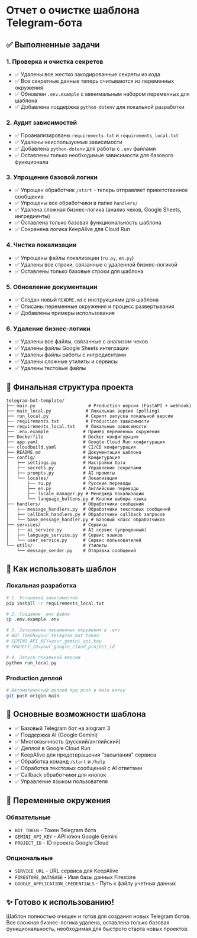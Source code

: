 # Отчет о очистке шаблона Telegram-бота

## ✅ Выполненные задачи

### 1. Проверка и очистка секретов
- ✅ Удалены все жестко закодированные секреты из кода
- ✅ Все секретные данные теперь считываются из переменных окружения
- ✅ Обновлен `.env.example` с минимальным набором переменных для шаблона
- ✅ Добавлена поддержка `python-dotenv` для локальной разработки

### 2. Аудит зависимостей
- ✅ Проанализированы `requirements.txt` и `requirements_local.txt`
- ✅ Удалены неиспользуемые зависимости
- ✅ Добавлена `python-dotenv` для работы с `.env` файлами
- ✅ Оставлены только необходимые зависимости для базового функционала

### 3. Упрощение базовой логики
- ✅ Упрощен обработчик `/start` - теперь отправляет приветственное сообщение
- ✅ Упрощены все обработчики в папке `handlers/`
- ✅ Удалена сложная бизнес-логика (анализ чеков, Google Sheets, ингредиенты)
- ✅ Оставлена только базовая функциональность шаблона
- ✅ Сохранена логика KeepAlive для Cloud Run

### 4. Чистка локализации
- ✅ Упрощены файлы локализации (`ru.py`, `en.py`)
- ✅ Удалены все строки, связанные с удаленной бизнес-логикой
- ✅ Оставлены только базовые строки для шаблона

### 5. Обновление документации
- ✅ Создан новый `README.md` с инструкциями для шаблона
- ✅ Описаны переменные окружения и процесс развертывания
- ✅ Добавлены примеры использования

### 6. Удаление бизнес-логики
- ✅ Удалены все файлы, связанные с анализом чеков
- ✅ Удалены файлы Google Sheets интеграции
- ✅ Удалены файлы работы с ингредиентами
- ✅ Удалены сложные утилиты и сервисы
- ✅ Удалены тестовые файлы

## 📁 Финальная структура проекта

```
telegram-bot-template/
├── main.py                    # Production версия (FastAPI + webhook)
├── main_local.py             # Локальная версия (polling)
├── run_local.py              # Скрипт запуска локальной версии
├── requirements.txt          # Production зависимости
├── requirements_local.txt    # Локальные зависимости
├── .env.example             # Пример переменных окружения
├── Dockerfile               # Docker конфигурация
├── app.yaml                 # Google Cloud Run конфигурация
├── cloudbuild.yaml          # CI/CD конфигурация
├── README.md                # Документация шаблона
├── config/                  # Конфигурация
│   ├── settings.py          # Настройки бота
│   ├── secrets.py           # Управление секретами
│   ├── prompts.py           # AI промпты
│   └── locales/             # Локализация
│       ├── ru.py            # Русские переводы
│       ├── en.py            # Английские переводы
│       ├── locale_manager.py # Менеджер локализации
│       └── language_buttons.py # Кнопки выбора языка
├── handlers/                # Обработчики сообщений
│   ├── message_handlers.py  # Обработчики текстовых сообщений
│   ├── callback_handlers.py # Обработчики callback запросов
│   └── base_message_handler.py # Базовый класс обработчиков
├── services/                # Сервисы
│   ├── ai_service.py        # AI сервис (упрощенный)
│   ├── language_service.py  # Сервис языков
│   └── user_service.py      # Сервис пользователей
└── utils/                   # Утилиты
    └── message_sender.py    # Отправка сообщений
```

## 🚀 Как использовать шаблон

### Локальная разработка
```bash
# 1. Установка зависимостей
pip install -r requirements_local.txt

# 2. Создание .env файла
cp .env.example .env

# 3. Заполнение переменных окружения в .env
# BOT_TOKEN=your_telegram_bot_token
# GEMINI_API_KEY=your_gemini_api_key
# PROJECT_ID=your_google_cloud_project_id

# 4. Запуск локальной версии
python run_local.py
```

### Production деплой
```bash
# Автоматический деплой при push в main ветку
git push origin main
```

## 🔧 Основные возможности шаблона

- ✅ Базовый Telegram бот на aiogram 3
- ✅ Поддержка AI (Google Gemini)
- ✅ Многоязычность (русский/английский)
- ✅ Деплой в Google Cloud Run
- ✅ KeepAlive для предотвращения "засыпания" сервиса
- ✅ Обработка команд `/start` и `/help`
- ✅ Обработка текстовых сообщений с AI ответами
- ✅ Callback обработчики для кнопок
- ✅ Управление языком пользователя

## 📝 Переменные окружения

### Обязательные
- `BOT_TOKEN` - Токен Telegram бота
- `GEMINI_API_KEY` - API ключ Google Gemini
- `PROJECT_ID` - ID проекта Google Cloud

### Опциональные
- `SERVICE_URL` - URL сервиса для KeepAlive
- `FIRESTORE_DATABASE` - Имя базы данных Firestore
- `GOOGLE_APPLICATION_CREDENTIALS` - Путь к файлу учетных данных

## ✨ Готово к использованию!

Шаблон полностью очищен и готов для создания новых Telegram ботов. Все сложная бизнес-логика удалена, оставлена только базовая функциональность, необходимая для быстрого старта новых проектов.
